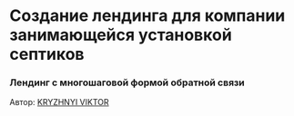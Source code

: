 <h1>Создание лендинга для компании занимающейся установкой септиков</h1> 
<h3>Лендинг с многошаговой формой обратной связи</h3>


<p>Автор: <a href="https://webdel.ru/" target="_blank">KRYZHNYI VIKTOR</a></p>
